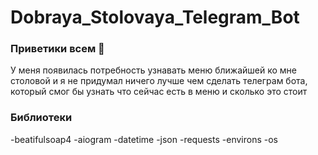 # Dobraya_Stolovaya_Telegram_Bot


### Приветики всем 👋  
У меня появилась потребность узнавать меню ближайшей ко мне столовой и я не придумал ничего лучше чем сделать
телеграм бота, который смог бы узнать что сейчас есть в меню и сколько это стоит

### Библиотеки
-beatifulsoap4
-aiogram
-datetime
-json
-requests
-environs
-os
